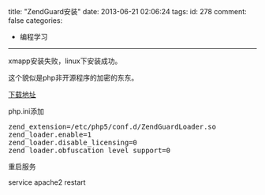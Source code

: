 title: "ZendGuard安装"
date: 2013-06-21 02:06:24
tags:
id: 278
comment: false
categories:
  - 编程学习
---

xmapp安装失败，linux下安装成功。

这个貌似是php非开源程序的加密的东东。

[下载地址](http://www.zend.com/en/products/guard/downloads)

php.ini添加
<pre>zend_extension=/etc/php5/conf.d/ZendGuardLoader.so
zend_loader.enable=1
zend_loader.disable_licensing=0
zend_loader.obfuscation_level_support=0</pre>
重启服务

service apache2 restart

&nbsp;